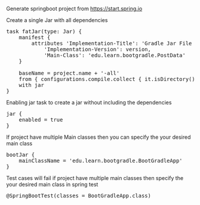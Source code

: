 Generate springboot project from https://start.spring.io

Create a single Jar with all dependencies
<pre>
task fatJar(type: Jar) {
    manifest {
        attributes 'Implementation-Title': 'Gradle Jar File Example',
            'Implementation-Version': version,
            'Main-Class': 'edu.learn.bootgradle.PostData'
    }

    baseName = project.name + '-all'
    from { configurations.compile.collect { it.isDirectory() ? it : zipTree(it) } }
    with jar
}
</pre>

Enabling jar task to create a jar without including the dependencies
<pre>
jar {
    enabled = true
}
</pre>

If project have multiple Main classes then you can specify the your desired main class
<pre>
bootJar {
    mainClassName = 'edu.learn.bootgradle.BootGradleApp'
}
</pre>

Test cases will fail if project have multiple main classes then specify the your desired main class in spring test
<pre>
@SpringBootTest(classes = BootGradleApp.class)
</pre>
